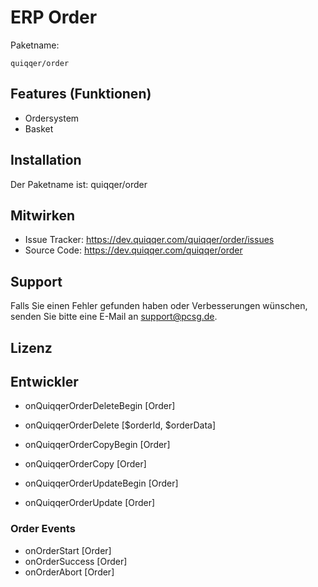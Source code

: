 ERP Order
========



Paketname:

    quiqqer/order


Features (Funktionen)
--------

- Ordersystem
- Basket


Installation
------------

Der Paketname ist: quiqqer/order


Mitwirken
----------

- Issue Tracker: https://dev.quiqqer.com/quiqqer/order/issues
- Source Code: https://dev.quiqqer.com/quiqqer/order


Support
-------

Falls Sie einen Fehler gefunden haben oder Verbesserungen wünschen,
senden Sie bitte eine E-Mail an support@pcsg.de.


Lizenz
-------


Entwickler
--------

- onQuiqqerOrderDeleteBegin [Order]
- onQuiqqerOrderDelete [$orderId, $orderData]

- onQuiqqerOrderCopyBegin [Order]
- onQuiqqerOrderCopy [Order]

- onQuiqqerOrderUpdateBegin [Order]
- onQuiqqerOrderUpdate [Order]


### Order Events

- onOrderStart [Order]
- onOrderSuccess [Order]
- onOrderAbort [Order]